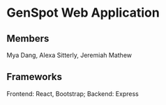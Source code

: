 # GenSpot Web Application

## Members
Mya Dang, Alexa Sitterly, Jeremiah Mathew

## Frameworks
Frontend: React, Bootstrap;
Backend: Express
